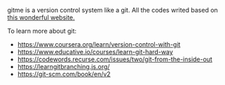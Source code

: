 gitme is a version control system like a git. All the codes writed based on [this wonderful website.](https://wyag.thb.lt/)

To learn more about git:
- https://www.coursera.org/learn/version-control-with-git
- https://www.educative.io/courses/learn-git-hard-way
- https://codewords.recurse.com/issues/two/git-from-the-inside-out
- https://learngitbranching.js.org/
- https://git-scm.com/book/en/v2
